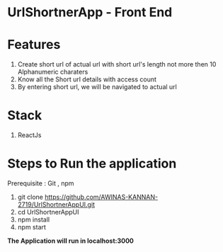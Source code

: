 # UrlShortnerApp - Front End

# Features

1) Create short url of actual url with short url's length not more then 10 Alphanumeric charaters
2) Know all the Short url details with access count
3) By entering short url, we will be navigated to actual url

# Stack
1) ReactJs

# Steps to Run the application
Prerequisite : Git , npm

1) git clone https://github.com/AWINAS-KANNAN-2719/UrlShortnerAppUI.git
2) cd UrlShortnerAppUI
3) npm install
4) npm start

**The Application will run in localhost:3000**
